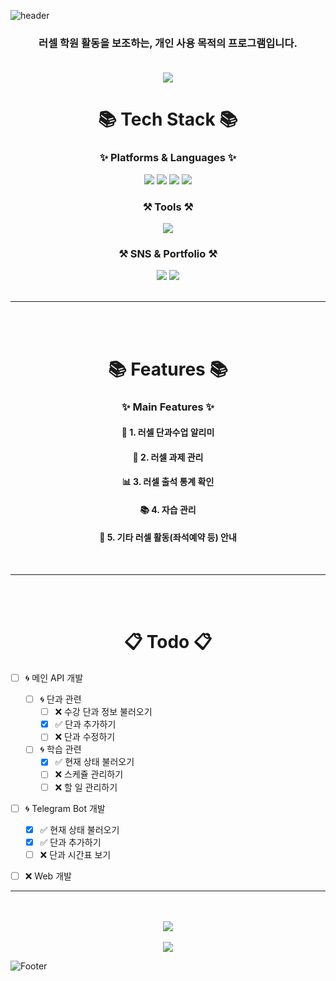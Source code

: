 ![header](https://capsule-render.vercel.app/api?type=Waving&color=gradient&height=300&section=header&text=Russel%20Helper&fontSize=100)



<div align="center">
<h3>러셀 학원 활동을 보조하는, 개인 사용 목적의 프로그램입니다.<br><br></h3>


  <img src="https://img.shields.io/badge/%EA%B0%9C%EB%B0%9C%EC%8B%9C%EC%9E%91-2023_07_18-blue">

<h1>📚 Tech Stack 📚</h1>
<h3>✨ Platforms & Languages ✨</h3>
<img src="https://img.shields.io/badge/NodeJS-바탕색?style=flat&logo=nodedotjs&logoColor=white&color=%23339933"/>
<img src="https://img.shields.io/badge/HTML5-바탕색?style=flat&logo=html5&logoColor=white&color=%23E34F26"/>
<img src="https://img.shields.io/badge/JavaScript-바탕색?style=flat&logo=javascript&logoColor=white&color=%23F7DF1E"/>
<img src="https://img.shields.io/badge/CSS3-바탕색?style=flat&logo=css3&logoColor=white&color=%231572B6"/>

<h3>⚒️ Tools ⚒️</h3>
<img src="https://img.shields.io/badge/VSCode-바탕색?style=flat&logo=visualstudiocode&logoColor=white&color=%23007ACC"/>

<h3>⚒️ SNS & Portfolio ⚒️</h3>
<img src="https://img.shields.io/badge/Instagram-바탕색?style=flat&logo=instagram&logoColor=white&color=%23E4405F&link=https://instagram.com/mingyu_9495"/>
<img src="https://img.shields.io/badge/Portfolio-바탕색?style=flat&logo=southwestairlines&logoColor=white&color=%232ECCAA&link=https://msub.kr/mingyu9495"/>
<br><br>
<hr>
<br><br>
<h1>📚 Features 📚</h1>
<h3>✨ Main Features ✨</h3>
<h4>🏫 1. 러셀 단과수업 알리미</h4>
<h4>📖 2. 러셀 과제 관리</h4>
<h4>📊 3. 러셀 출석 통계 확인</h4>
<h4>📚 4. 자습 관리</h4>
<h4>📝 5. 기타 러셀 활동(좌석예약 등) 안내</h4>
<br>
<hr>
<br><br>
<!-- 개발 Todo -->
<h1>📋 Todo 📋</h1>
</div>

- [ ] 🌀 메인 API 개발 
  - [ ] 🌀 단과 관련
    - [ ] ❌ 수강 단과 정보 불러오기
    - [x] ✅ 단과 추가하기
    - [ ] ❌ 단과 수정하기
  - [ ] 🌀 학습 관련
    - [x] ✅ 현재 상태 불러오기
    - [ ] ❌ 스케쥴 관리하기
    - [ ] ❌ 할 일 관리하기

- [ ] 🌀 Telegram Bot 개발 
  - [x] ✅ 현재 상태 불러오기
  - [x] ✅ 단과 추가하기
  - [ ] ❌ 단과 시간표 보기
  
- [ ] ❌ Web 개발 


<div align="center">
<hr>
<br><br>
<img src="https://github-readme-stats.vercel.app/api/top-langs/?username=lee101570&layout=compact"><br><br>
<img src="https://github-readme-stats.vercel.app/api?username=lee101570&show_icons=true">
</div>

![Footer](https://capsule-render.vercel.app/api?type=waving&color=gradient&height=200&section=footer)
